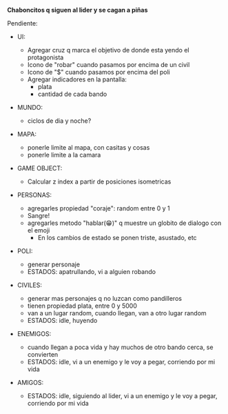 **Chaboncitos q siguen al lider y se cagan a piñas**

Pendiente:

- UI:

  - Agregar cruz q marca el objetivo de donde esta yendo el protagonista
  - Icono de "robar" cuando pasamos por encima de un civil
  - Icono de "$" cuando pasamos por encima del poli
  - Agregar indicadores en la pantalla:
    - plata
    - cantidad de cada bando

- MUNDO:

  - ciclos de dia y noche?

- MAPA:

  - ponerle limite al mapa, con casitas y cosas
  - ponerle limite a la camara

- GAME OBJECT:

  - Calcular z index a partir de posiciones isometricas

- PERSONAS:

  - agregarles propiedad "coraje": random entre 0 y 1
  - Sangre!
  - agregarles metodo "hablar(😁)" q muestre un globito de dialogo con el emoji
    - En los cambios de estado se ponen triste, asustado, etc

- POLI:

  - generar personaje
  - ESTADOS: apatrullando, vi a alguien robando

- CIVILES:

  - generar mas personajes q no luzcan como pandilleros
  - tienen propiedad plata, entre 0 y 5000
  - van a un lugar random, cuando llegan, van a otro lugar random
  - ESTADOS: idle, huyendo

- ENEMIGOS:

  - cuando llegan a poca vida y hay muchos de otro bando cerca, se convierten
  - ESTADOS: idle, vi a un enemigo y le voy a pegar, corriendo por mi vida

- AMIGOS:
  - ESTADOS: idle, siguiendo al lider, vi a un enemigo y le voy a pegar, corriendo por mi vida
